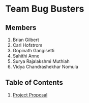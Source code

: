 # Team Bug Busters
## Members
1. Brian Gilbert
2. Carl Hofstrom
3. Gopinath Gangisetti
4. Sahithi Anne
5. Surya Rajalakshmi Muthiah
6. Vidya Chandrashekhar Nomula

## Table of Contents
1. [Project Proposal](./ProjectProposal.md)
